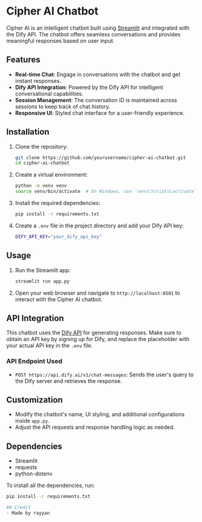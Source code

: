 # Cipher AI Chatbot

Cipher AI is an intelligent chatbot built using [Streamlit](https://streamlit.io/) and integrated with the Dify API. The chatbot offers seamless conversations and provides meaningful responses based on user input.

## Features

- **Real-time Chat**: Engage in conversations with the chatbot and get instant responses.
- **Dify API Integration**: Powered by the Dify API for intelligent conversational capabilities.
- **Session Management**: The conversation ID is maintained across sessions to keep track of chat history.
- **Responsive UI**: Styled chat interface for a user-friendly experience.

## Installation

1. Clone the repository:
    ```bash
    git clone https://github.com/yourusername/cipher-ai-chatbot.git
    cd cipher-ai-chatbot
    ```

2. Create a virtual environment:
    ```bash
    python -m venv venv
    source venv/bin/activate  # On Windows, use `venv\Scripts\activate`
    ```

3. Install the required dependencies:
    ```bash
    pip install -r requirements.txt
    ```

4. Create a `.env` file in the project directory and add your Dify API key:
    ```bash
    DIFY_API_KEY="your_dify_api_key"
    ```

## Usage

1. Run the Streamlit app:
    ```bash
    streamlit run app.py
    ```

2. Open your web browser and navigate to `http://localhost:8501` to interact with the Cipher AI chatbot.

## API Integration

This chatbot uses the [Dify API](https://dify.ai/docs) for generating responses. Make sure to obtain an API key by signing up for Dify, and replace the placeholder with your actual API key in the `.env` file.

### API Endpoint Used

- `POST https://api.dify.ai/v1/chat-messages`: Sends the user's query to the Dify server and retrieves the response.


## Customization

- Modify the chatbot's name, UI styling, and additional configurations inside `app.py`.
- Adjust the API requests and response handling logic as needed.

## Dependencies

- Streamlit
- requests
- python-dotenv

To install all the dependencies, run:
```bash
pip install -r requirements.txt

## Credit
- Made by rayyan

